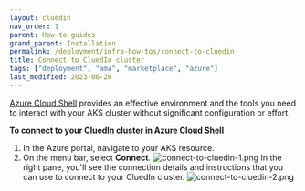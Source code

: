 ```yaml
---
layout: cluedin
nav_order: 1
parent: How-to guides
grand_parent: Installation
permalink: /deployment/infra-how-tos/connect-to-cluedin
title: Connect to CluedIn cluster
tags: ["deployment", "ama", "marketplace", "azure"]
last_modified: 2023-06-20
---
```


[Azure Cloud Shell](https://learn.microsoft.com/en-us/azure/cloud-shell/overview) provides an effective environment and the tools you need to interact with your AKS cluster without significant configuration or effort.

**To connect to your CluedIn cluster in Azure Cloud Shell**

1. In the Azure portal, navigate to your AKS resource.
1. On the menu bar, select **Connect**.
![connect-to-cluedin-1.png](../../assets/images/ama/howtos/connect-to-cluedin-1.png)
In the right pane, you'll see the connection details and instructions that you can use to connect to your CluedIn cluster.
![connect-to-cluedin-2.png](../../assets/images/ama/howtos/connect-to-cluedin-2.png)
